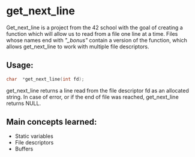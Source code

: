# **get_next_line**
Get_next_line is a project from the 42 school with the goal of creating a function which will allow us to read from a file one line at a time. Files whose names end with 
*"\_bonus"* contain a version of the function, which allows get_next_line to work with multiple file descriptors.

## **Usage:**
```C
char  *get_next_line(int fd);
```
get_next_line returns a line read from the file descriptor fd as an allocated string. In case of error, or if the end of file was reached, get_next_line returns NULL.

## **Main concepts learned:**
* Static variables
* File descriptors
* Buffers

